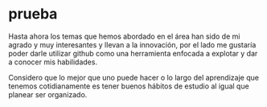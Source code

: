 # prueba


Hasta ahora los temas que hemos abordado en el área han sido de mi agrado y muy interesantes y llevan a la innovación, por el lado me gustaría poder darle utilizar github como una herramienta enfocada a explotar y dar a conocer mis habilidades.

Considero que lo mejor que uno puede hacer o lo largo del aprendizaje que tenemos cotidianamente es tener buenos hábitos de estudio al igual que planear ser organizado.
